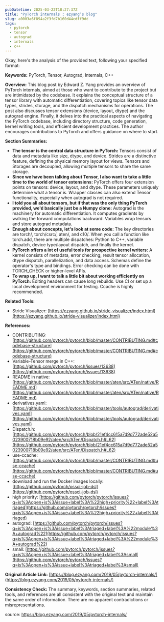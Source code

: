```yaml
---
pubDatetime: 2025-03-22T10:27:37Z
title: "PyTorch internals : ezyang’s blog"
slug: a0003a6f894a2f3fd7b160d44cdff9dd
tags:
  - pytorch
  - tensor
  - autograd
  - internals
  - c++
---
```


Okay, here's the analysis of the provided text, following your specified format:

**Keywords:** PyTorch, Tensor, Autograd, Internals, C++

**Overview:** This blog post by Edward Z. Yang provides an overview of PyTorch internals, aimed at those who want to contribute to the project but are intimidated by the codebase. It explains the conceptual structure of a tensor library with automatic differentiation, covering topics like tensor data types, strides, storage, and the dispatch mechanisms for operations. The post also discusses tensor extensions (device, layout, dtype) and the autograd engine. Finally, it delves into the practical aspects of navigating the PyTorch codebase, including directory structure, code generation, kernel writing tools, and efficient development practices. The author encourages contributions to PyTorch and offers guidance on where to start.

**Section Summaries:**

*   **The tensor is the central data structure in PyTorch:** Tensors consist of data and metadata like size, dtype, and device. Strides are a distinctive feature, defining the physical memory layout for views. Tensors and Storages are decoupled, allowing multiple tensors to share the same storage.
*   **Since we have been talking about Tensor, I also want to take a little time to the world of tensor extensions:** PyTorch offers four extension points on tensors: device, layout, and dtype. These parameters uniquely determine what a tensor is. Wrapper classes can also extend Tensor functionality, especially when autograd is not required.
*   **I told you all about tensors, but if that was the only thing PyTorch provided, we'd basically just be a Numpy clone:** Autograd is the machinery for automatic differentiation. It computes gradients by walking the forward computations backward. Variables wrap tensors and store autograd metadata.
*   **Enough about concepts, let's look at some code:** The key directories are torch/, torch/csrc/, aten/, and c10/. When you call a function like torch.add, there are multiple dispatches: Python to C++, variable dispatch, device type/layout dispatch, and finally the kernel.
*   **PyTorch offers a lot of useful tools for prospective kernel writers:** A kernel consists of metadata, error checking, result tensor allocation, dtype dispatch, parallelization, and data access. Schemas define the operator's type and bindings. Error checking can be done with TORCH\_CHECK or higher-level APIs.
*   **To wrap up, I want to talk a little bit about working efficiently on PyTorch:** Editing headers can cause long rebuilds. Use CI or set up a local development environment for testing. Ccache is highly recommended.

**Related Tools:**

*   Stride Visualizer: [https://ezyang.github.io/stride-visualizer/index.html](https://ezyang.github.io/stride-visualizer/index.html)

**References:**

*   CONTRIBUTING: [https://github.com/pytorch/pytorch/blob/master/CONTRIBUTING.md#codebase-structure](https://github.com/pytorch/pytorch/blob/master/CONTRIBUTING.md#codebase-structure)
*   Variable-Tensor merge in C++: [https://github.com/pytorch/pytorch/issues/13638](https://github.com/pytorch/pytorch/issues/13638)
*   README in native: [https://github.com/pytorch/pytorch/blob/master/aten/src/ATen/native/README.md](https://github.com/pytorch/pytorch/blob/master/aten/src/ATen/native/README.md)
*   derivatives.yaml: [https://github.com/pytorch/pytorch/blob/master/tools/autograd/derivatives.yaml](https://github.com/pytorch/pytorch/blob/master/tools/autograd/derivatives.yaml)
*   Dispatch.h: [https://github.com/pytorch/pytorch/blob/21ef4cc615a7d9d772ade52a5023900718b09e92/aten/src/ATen/Dispatch.h#L62](https://github.com/pytorch/pytorch/blob/21ef4cc615a7d9d772ade52a5023900718b09e92/aten/src/ATen/Dispatch.h#L62)
*   use-ccache: [https://github.com/pytorch/pytorch/blob/master/CONTRIBUTING.md#use-ccache](https://github.com/pytorch/pytorch/blob/master/CONTRIBUTING.md#use-ccache)
*   download and run the Docker images locally: [https://github.com/pytorch/ossci-job-dsl](https://github.com/pytorch/ossci-job-dsl)
*   high priority: [https://github.com/pytorch/pytorch/issues?q=is%3Aopen+is%3Aissue+label%3A%22high+priority%22+label%3Atriaged](https://github.com/pytorch/pytorch/issues?q=is%3Aopen+is%3Aissue+label%3A%22high+priority%22+label%3Atriaged)
*   autograd: [https://github.com/pytorch/pytorch/issues?q=is%3Aopen+is%3Aissue+label%3Atriaged+label%3A%22module%3A+autograd%22](https://github.com/pytorch/pytorch/issues?q=is%3Aopen+is%3Aissue+label%3Atriaged+label%3A%22module%3A+autograd%22)
*   small: [https://github.com/pytorch/pytorch/issues?q=is%3Aopen+is%3Aissue+label%3Atriaged+label%3Asmall](https://github.com/pytorch/pytorch/issues?q=is%3Aopen+is%3Aissue+label%3Atriaged+label%3Asmall)

**Original Article Link:** [https://blog.ezyang.com/2019/05/pytorch-internals/](https://blog.ezyang.com/2019/05/pytorch-internals/)

**Consistency Check:** The summary, keywords, section summaries, related tools, and references are all consistent with the original text and maintain the same order of information. There are no apparent contradictions or misrepresentations.


source: https://blog.ezyang.com/2019/05/pytorch-internals/